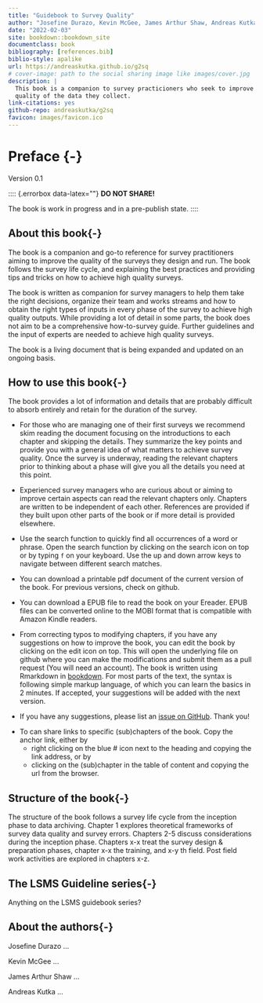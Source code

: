 ```yaml
--- 
title: "Guidebook to Survey Quality"
author: "Josefine Durazo, Kevin McGee, James Arthur Shaw, Andreas Kutka"
date: "2022-02-03"
site: bookdown::bookdown_site
documentclass: book
bibliography: [references.bib]
biblio-style: apalike
url: https://andreaskutka.github.io/g2sq
# cover-image: path to the social sharing image like images/cover.jpg
description: |
  This book is a companion to survey practicioners who seek to improve the 
  quality of the data they collect.
link-citations: yes
github-repo: andreaskutka/g2sq
favicon: images/favicon.ico
---
```



# Preface {-}

Version 0.1

:::: {.errorbox data-latex=""}
**DO NOT SHARE!**

The book is work in progress and in a pre-publish state. 
::::



## About this book{-}
The book is a companion and go-to reference for survey practitioners aiming to improve the quality of  the surveys they design and run. The book follows the survey life cycle, and explaining the best practices and providing tips and tricks on how to achieve high quality surveys. 

The book is written as companion for survey managers to help them take the right decisions, organize their team and works streams and how to obtain the right types of inputs in every phase of the survey to achieve high quality outputs. While providing a lot of detail in some parts, the book does not aim to be a comprehensive how-to-survey guide. Further guidelines and the input of experts are needed to achieve high quality surveys. 

The book is a living document that is being expanded and updated on an ongoing basis.


## How to use this book{-}

The book provides a lot of information and details that are probably difficult to absorb entirely and retain for the duration of the survey. 

* For those who are managing one of their first surveys we recommend skim reading the document focusing on the introductions to each chapter and skipping the details. They summarize the key points and provide you with a general idea of what matters to achieve survey quality. Once the survey is underway, reading the relevant chapters prior to thinking about a phase will give you all the details you need at this point.  

* Experienced survey managers who are curious about or aiming to improve certain aspects can read the relevant chapters only. Chapters are written to be independent of each other. References are provided if they built upon other parts of the book or if more detail is provided elsewhere.

* Use the search function to quickly find all occurrences of a word or phrase. Open the search function by clicking on the search icon on top or by typing `f` on your keyboard. Use the up and down arrow keys to navigate between different search matches.

* You can download a printable pdf document of the current version of the book. For previous versions, check on github.

* You can download a EPUB file to read the book on your Ereader. EPUB files can  be converted online to the MOBI format that is compatible with Amazon Kindle readers. 

* From correcting typos to modifying chapters, if you have any suggestions on how to improve the book, you can edit the book by clicking on the edit icon on top. This will open the underlying file on github where you can make the modifications and submit them as a pull request (You will need an account). The book is written using Rmarkdown in [bookdown](https://bookdown.org/yihui/rmarkdown-cookbook). For most parts of the text, the syntax is following simple markup language, of which you can learn the basics in 2 minutes. If accepted, your suggestions will be added with the next version. 

* If you have any suggestions, please list an [issue on GitHub](https://github.com/andreaskutka/happy-surveys/issues/new). Thank you!

- To can share links to specific (sub)chapters of the book. Copy the anchor link, either by 
    - right clicking on the blue # icon next to the heading and copying the link address, or by
    - clicking on the (sub)chapter in the table of content and copying the url from the browser. 

## Structure of the book{-}
The structure of the book follows a survey life cycle from the inception phase to data archiving. Chapter 1 explores theoretical frameworks of survey data quality and survey errors. Chapters 2-5 discuss considerations during the inception phase. Chapters x-x treat the survey design & preparation phases, chapter x-x the training, and x-y th field. Post field work activities are explored in chapters x-z. 



## The LSMS Guideline series{-}

Anything on the LSMS guidebook series?

## About the authors{-}

Josefine Durazo ...

Kevin McGee ...

James Arthur Shaw ...

Andreas Kutka ...
